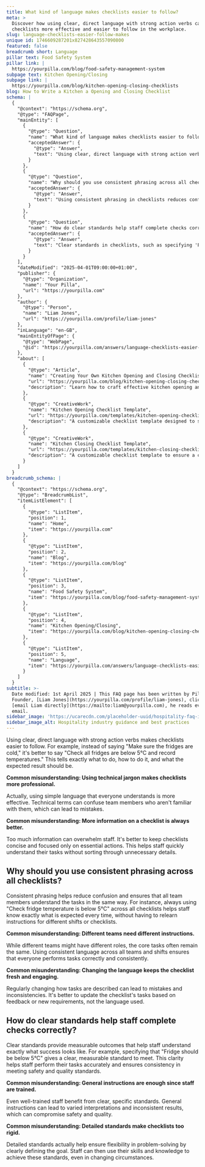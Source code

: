 ```yaml
---
title: What kind of language makes checklists easier to follow?
meta: >
  Discover how using clear, direct language with strong action verbs can make
  checklists more effective and easier to follow in the workplace.
slug: language-checklists-easier-follow-makes
unique id: 1746609287201x827428643557090800
featured: false
breadcrumb short: Language
pillar text: Food Safety System
pillar link: |
  https://yourpilla.com/blog/food-safety-management-system
subpage text: Kitchen Opening/Closing
subpage link: |
  https://yourpilla.com/blog/kitchen-opening-closing-checklists
blog: How to Write a Kitchen a Opening and Closing Checklist
schema: |
  {
    "@context": "https://schema.org",
    "@type": "FAQPage",
    "mainEntity": [
      {
        "@type": "Question",
        "name": "What kind of language makes checklists easier to follow?",
        "acceptedAnswer": {
          "@type": "Answer",
          "text": "Using clear, direct language with strong action verbs makes checklists more effective. For instance, specifically instructing 'Check all fridges are below 5°C and record temperatures' gives clear, actionable directions compared to vague instructions. This approach ensures tasks are understood and carried out effectively."
        }
      },
      {
        "@type": "Question",
        "name": "Why should you use consistent phrasing across all checklists?",
        "acceptedAnswer": {
          "@type": "Answer",
          "text": "Using consistent phrasing in checklists reduces confusion and ensures all team members interpret tasks similarly. Sticking to a uniform instruction like 'Check fridge temperature is below 5°C' across various checklists aids in setting a clear expectation, improving task execution without reiteration."
        }
      },
      {
        "@type": "Question",
        "name": "How do clear standards help staff complete checks correctly?",
        "acceptedAnswer": {
          "@type": "Answer",
          "text": "Clear standards in checklists, such as specifying 'Fridge should be below 5°C', provide measurable and definitive outcomes that help staff understand and meet the required criteria. This clear guidance ensures consistent performance and adherence to safety and quality standards."
        }
      }
    ],
    "dateModified": "2025-04-01T09:00:00+01:00",
    "publisher": {
      "@type": "Organization",
      "name": "Your Pilla",
      "url": "https://yourpilla.com"
    },
    "author": {
      "@type": "Person",
      "name": "Liam Jones",
      "url": "https://yourpilla.com/profile/liam-jones"
    },
    "inLanguage": "en-GB",
    "mainEntityOfPage": {
      "@type": "WebPage",
      "@id": "https://yourpilla.com/answers/language-checklists-easier-follow-makes"
    },
    "about": [
      {
        "@type": "Article",
        "name": "Creating Your Own Kitchen Opening and Closing Checklists",
        "url": "https://yourpilla.com/blog/kitchen-opening-closing-checklists",
        "description": "Learn how to craft effective kitchen opening and closing checklists tailored to your specific site requirements."
      },
      {
        "@type": "CreativeWork",
        "name": "Kitchen Opening Checklist Template",
        "url": "https://yourpilla.com/templates/kitchen-opening-checklist",
        "description": "A customizable checklist template designed to standardize kitchen opening procedures."
      },
      {
        "@type": "CreativeWork",
        "name": "Kitchen Closing Checklist Template",
        "url": "https://yourpilla.com/templates/kitchen-closing-checklist",
        "description": "A customizable checklist template to ensure a comprehensive kitchen closing process."
      }
    ]
  }
breadcrumb_schema: |
  {
    "@context": "https://schema.org",
    "@type": "BreadcrumbList",
    "itemListElement": [
      {
        "@type": "ListItem",
        "position": 1,
        "name": "Home",
        "item": "https://yourpilla.com"
      },
      {
        "@type": "ListItem",
        "position": 2,
        "name": "Blog",
        "item": "https://yourpilla.com/blog"
      },
      {
        "@type": "ListItem",
        "position": 3,
        "name": "Food Safety System",
        "item": "https://yourpilla.com/blog/food-safety-management-system"
      },
      {
        "@type": "ListItem",
        "position": 4,
        "name": "Kitchen Opening/Closing",
        "item": "https://yourpilla.com/blog/kitchen-opening-closing-checklists"
      },
      {
        "@type": "ListItem",
        "position": 5,
        "name": "Language",
        "item": "https://yourpilla.com/answers/language-checklists-easier-follow-makes"
      }
    ]
  }
subtitle: >-
  Date modified: 1st April 2025 | This FAQ page has been written by Pilla
  Founder, [Liam Jones](https://yourpilla.com/profile/liam-jones), click to
  [email Liam directly](https://mailto:liam@yourpilla.com), he reads every
  email.
sidebar_image: 'https://ucarecdn.com/placeholder-uuid/hospitality-faq-image.jpg'
sidebar_image_alt: Hospitality industry guidance and best practices
---
```

Using clear, direct language with strong action verbs makes checklists easier to follow. For example, instead of saying "Make sure the fridges are cold," it's better to say "Check all fridges are below 5°C and record temperatures." This tells exactly what to do, how to do it, and what the expected result should be.

**Common misunderstanding: Using technical jargon makes checklists more professional.**

Actually, using simple language that everyone understands is more effective. Technical terms can confuse team members who aren't familiar with them, which can lead to mistakes.

**Common misunderstanding: More information on a checklist is always better.**

Too much information can overwhelm staff. It's better to keep checklists concise and focused only on essential actions. This helps staff quickly understand their tasks without sorting through unnecessary details.

## Why should you use consistent phrasing across all checklists?

Consistent phrasing helps reduce confusion and ensures that all team members understand the tasks in the same way. For instance, always using "Check fridge temperature is below 5°C" across all checklists helps staff know exactly what is expected every time, without having to relearn instructions for different shifts or checklists.

**Common misunderstanding: Different teams need different instructions.**

While different teams might have different roles, the core tasks often remain the same. Using consistent language across all teams and shifts ensures that everyone performs tasks correctly and consistently.

**Common misunderstanding: Changing the language keeps the checklist fresh and engaging.**

Regularly changing how tasks are described can lead to mistakes and inconsistencies. It's better to update the checklist's tasks based on feedback or new requirements, not the language used.

## How do clear standards help staff complete checks correctly?

Clear standards provide measurable outcomes that help staff understand exactly what success looks like. For example, specifying that "Fridge should be below 5°C" gives a clear, measurable standard to meet. This clarity helps staff perform their tasks accurately and ensures consistency in meeting safety and quality standards.

**Common misunderstanding: General instructions are enough since staff are trained.**

Even well-trained staff benefit from clear, specific standards. General instructions can lead to varied interpretations and inconsistent results, which can compromise safety and quality.

**Common misunderstanding: Detailed standards make checklists too rigid.**

Detailed standards actually help ensure flexibility in problem-solving by clearly defining the goal. Staff can then use their skills and knowledge to achieve these standards, even in changing circumstances.
